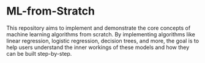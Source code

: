 # ML-from-Stratch
This repository aims to implement and demonstrate the core concepts of machine learning algorithms from scratch. By implementing algorithms like linear regression, logistic regression, decision trees, and more, the goal is to help users understand the inner workings of these models and how they can be built step-by-step.

